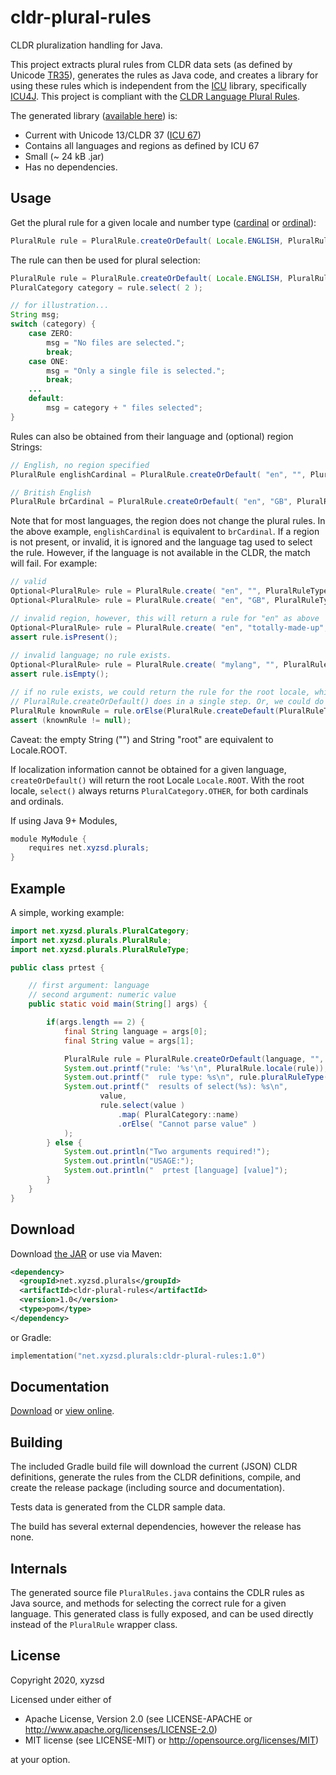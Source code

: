 # cldr-plural-rules
CLDR pluralization handling for Java.

This project extracts plural rules from CLDR data sets (as defined by Unicode [TR35][tr35]), generates the rules as Java code, 
and creates a library for using these rules which is independent from the [ICU][icu] library, specifically [ICU4J][icu4j].
This project is compliant with the [CLDR Language Plural Rules][cldrPlurals].

The generated library ([available here][dlv1]) is:
* Current with Unicode 13/CLDR 37 ([ICU 67][icu67])
* Contains all languages and regions as defined by ICU 67
* Small (~ 24 kB .jar) 
* Has no dependencies.

Usage
-----

Get the plural rule for a given locale and number type ([cardinal][cardinal] or [ordinal][ordinal]):
```java
PluralRule rule = PluralRule.createOrDefault( Locale.ENGLISH, PluralRuleType.CARDINAL );
```

The rule can then be used for plural selection:
```java
PluralRule rule = PluralRule.createOrDefault( Locale.ENGLISH, PluralRuleType.CARDINAL );
PluralCategory category = rule.select( 2 );

// for illustration...  
String msg;
switch (category) {
    case ZERO:
        msg = "No files are selected.";
        break;
    case ONE:
        msg = "Only a single file is selected.";
        break;
    ...
    default:
        msg = category + " files selected";
}

```


Rules can also be obtained from their language and (optional) region Strings:
```java
// English, no region specified
PluralRule englishCardinal = PluralRule.createOrDefault( "en", "", PluralRuleType.CARDINAL );

// British English
PluralRule brCardinal = PluralRule.createOrDefault( "en", "GB", PluralRuleType.CARDINAL );
```
Note that for most languages, the region does not change the plural rules. In the above example,
```englishCardinal``` is equivalent to ```brCardinal```. If a region is not present, or invalid,
it is ignored and the language tag used to select the rule. However, if the language is not 
available in the CLDR, the match will fail. For example:

```java
// valid
Optional<PluralRule> rule = PluralRule.create( "en", "", PluralRuleType.CARDINAL );
Optional<PluralRule> rule = PluralRule.create( "en", "GB", PluralRuleType.CARDINAL );

// invalid region, however, this will return a rule for "en" as above
Optional<PluralRule> rule = PluralRule.create( "en", "totally-made-up", PluralRuleType.CARDINAL );  
assert rule.isPresent();
    
// invalid language; no rule exists.
Optional<PluralRule> rule = PluralRule.create( "mylang", "", PluralRuleType.CARDINAL );
assert rule.isEmpty();

// if no rule exists, we could return the rule for the root locale, which is what 
// PluralRule.createOrDefault() does in a single step. Or, we could do this:
PluralRule knownRule = rule.orElse(PluralRule.createDefault(PluralRuleType.CARDINAL));
assert (knownRule != null);

```
Caveat: the empty String ("") and String "root" are equivalent to Locale.ROOT. 

If localization information cannot be obtained for a given language, ```createOrDefault()``` will return 
the root Locale `Locale.ROOT`. With the root locale, `select()` always returns `PluralCategory.OTHER`,
for both cardinals and ordinals. 


If using Java 9+ Modules,
```java
module MyModule {
    requires net.xyzsd.plurals;
}
```

Example
-------

A simple, working example:

```java
import net.xyzsd.plurals.PluralCategory;
import net.xyzsd.plurals.PluralRule;
import net.xyzsd.plurals.PluralRuleType;

public class prtest {

    // first argument: language
    // second argument: numeric value
    public static void main(String[] args) {

        if(args.length == 2) {
            final String language = args[0];
            final String value = args[1];

            PluralRule rule = PluralRule.createOrDefault(language, "", PluralRuleType.CARDINAL);
            System.out.printf("rule: '%s'\n", PluralRule.locale(rule));
            System.out.printf("  rule type: %s\n", rule.pluralRuleType());
            System.out.printf("  results of select(%s): %s\n",
                    value,
                    rule.select(value )
                        .map( PluralCategory::name)
                        .orElse( "Cannot parse value" )
            );
        } else {
            System.out.println("Two arguments required!");
            System.out.println("USAGE:");
            System.out.println("  prtest [language] [value]");
        }
    }
}

```


Download
--------
Download [the JAR][dlv1] or use via Maven:

```xml
<dependency>
  <groupId>net.xyzsd.plurals</groupId>
  <artifactId>cldr-plural-rules</artifactId>
  <version>1.0</version>
  <type>pom</type>
</dependency>
```
or Gradle:
```kotlin
implementation("net.xyzsd.plurals:cldr-plural-rules:1.0")
```

Documentation
-------------
[Download][docs_dl] or [view online][docs].

Building
--------

The included Gradle build file will download the current (JSON) CLDR definitions,
generate the rules from the CLDR definitions, compile, and create the release package (including source and 
documentation).

Tests data is generated from the CLDR sample data.

The build has several external dependencies, however the release has none.

Internals
---------
The generated source file `PluralRules.java` contains the CDLR rules as Java source,
and methods for selecting the correct rule for a given language. This generated class
is fully exposed, and can be used directly instead of the `PluralRule` wrapper class.
  

License
-------
Copyright 2020, xyzsd

Licensed under either of

 * Apache License, Version 2.0
   (see LICENSE-APACHE or http://www.apache.org/licenses/LICENSE-2.0)
 * MIT license
   (see LICENSE-MIT) or http://opensource.org/licenses/MIT)

at your option.



[dlv1]: https://repo1.maven.org/maven2/net/xyzsd/plurals/cldr-plural-rules/1.0/cldr-plural-rules-1.0.jar
[docs_dl]: https://repo1.maven.org/maven2/net/xyzsd/plurals/cldr-plural-rules/1.0/cldr-plural-rules-1.0-javadoc.jar
[docs]: https://javadoc.io/doc/net.xyzsd.plurals/cldr-plural-rules
[tr35]: https://unicode.org/reports/tr35/tr35-numbers.html
[cldrPlurals]: https://unicode.org/reports/tr35/tr35-numbers.html#Language_Plural_Rules
[icu]: https://site.icu-project.org/
[icu4j]: https://github.com/unicode-org/icu
[icu67]: https://site.icu-project.org/download/67
[cardinal]: https://www.dictionary.com/browse/cardinal-number
[ordinal]: https://www.dictionary.com/browse/ordinal-number